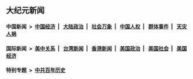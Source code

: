 ## 大纪元新闻

#### 中国新闻 &nbsp;>&nbsp; [中国经济](indexes/ncid283/README.md?08161645) &nbsp;| &nbsp; [大陆政治](indexes/ncid277/README.md?08161645) &nbsp;| &nbsp; [社会万象](indexes/ncid282/README.md?08161645) &nbsp;| &nbsp; [中国人权](indexes/ncid278/README.md?08161645) &nbsp;| &nbsp; [群体事件](indexes/ncid279/README.md?08161645) &nbsp;| &nbsp; [天灾人祸](indexes/ncid280/README.md?08161645)

#### 国际新闻 &nbsp;>&nbsp; [美中关系](indexes/nf1412576/README.md?08161645) &nbsp;| &nbsp; [台湾新闻](indexes/ncid1349361/README.md?08161645) &nbsp;| &nbsp; [香港新闻](indexes/ncid1349362/README.md?08161645) &nbsp;| &nbsp; [美国政治](indexes/ncid1078159/README.md?08161645) &nbsp;| &nbsp; [美国社会](indexes/ncid1078160/README.md?08161645) &nbsp;| &nbsp; [美国经济](indexes/ncid1078158/README.md?08161645)

#### 特别专题 &nbsp;>&nbsp; [中共百年历史](https://github.com/easy2view/epoch-special/blob/master/README.md?08161645)  
